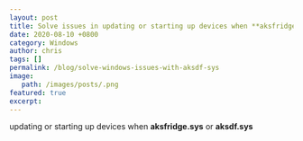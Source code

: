 ```yaml
---
layout: post
title: Solve issues in updating or starting up devices when **aksfridge.sys** or **aksdf.sys** 
date: 2020-08-10 +0800
category: Windows
author: chris
tags: []
permalink: /blog/solve-windows-issues-with-aksdf-sys
image: 
   path: /images/posts/.png
featured: true
excerpt: 
---
```



 updating or starting up devices when **aksfridge.sys** or **aksdf.sys**